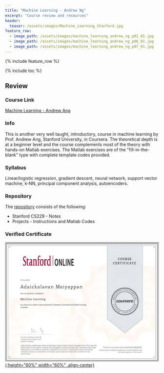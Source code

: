 ```yaml
---
title: "Machine Learning - Andrew Ng"
excerpt: "Course review and resources"
header:
  teaser: /assets/images/Machine_Learning_Stanford.jpg
feature_row:
  - image_path: /assets/images/machine_learning_andrew_ng_p02_01.jpg
  - image_path: /assets/images/machine_learning_andrew_ng_p06_01.jpg
  - image_path: /assets/images/machine_learning_andrew_ng_p07_01.jpg
---
```


{% include feature_row %}

{% include toc %}

## Review

### Course Link
<a href="https://www.coursera.org/learn/machine-learning">Machine Learning - Andrew Ang</a>

### Info
This is another very well taught, introductory, course in machine learning by Prof. Andrew Ang, Stanford University, in Coursera. The theoretical depth is at a beginner level and the course complements most of the theory with hands-on Matlab exercises. The Matlab exercises are of the "fill-in-the-blank" type with complete template codes provided.

### Syllabus
Linear/logistic regression, gradient descent, neural network, support vector machine, k-NN, principal component analysis, autoencoders.

### Repository
The [repository](https://github.com/Adaickalavan/Machine-Learning-Andrew-Ang-Stanford-University-Coursera) consists of the following: 
* Stanford CS229 - Notes
* Projects - Instructions and Matlab Codes

### Verified Certificate
[![certificate](/assets/images/Machine_Learning_Stanford.jpg){:height="60%" width="60%" .align-center}](https://www.coursera.org/account/accomplishments/certificate/8D5KJQEQZ4MT)
